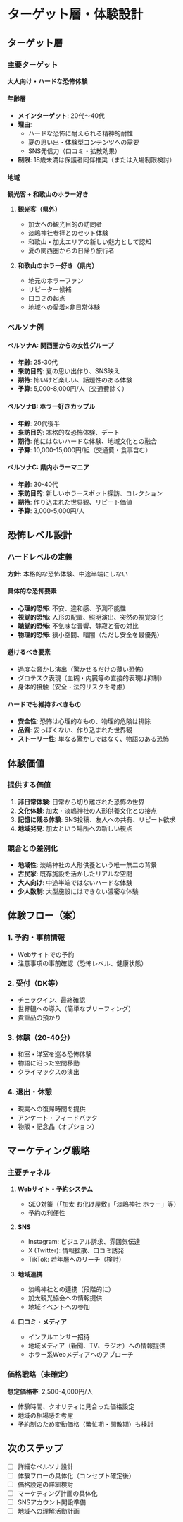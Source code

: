 # ターゲット層・体験設計

## ターゲット層

### 主要ターゲット
**大人向け・ハードな恐怖体験**

#### 年齢層
- **メインターゲット**: 20代〜40代
- **理由**:
  - ハードな恐怖に耐えられる精神的耐性
  - 夏の思い出・体験型コンテンツへの需要
  - SNS発信力（口コミ・拡散効果）
- **制限**: 18歳未満は保護者同伴推奨（または入場制限検討）

#### 地域
**観光客 + 和歌山のホラー好き**

1. **観光客（県外）**
   - 加太への観光目的の訪問者
   - 淡嶋神社参拝とのセット体験
   - 和歌山・加太エリアの新しい魅力として認知
   - 夏の関西圏からの日帰り旅行者

2. **和歌山のホラー好き（県内）**
   - 地元のホラーファン
   - リピーター候補
   - 口コミの起点
   - 地域への愛着×非日常体験

### ペルソナ例

#### ペルソナA: 関西圏からの女性グループ
- **年齢**: 25-30代
- **来訪目的**: 夏の思い出作り、SNS映え
- **期待**: 怖いけど楽しい、話題性のある体験
- **予算**: 5,000-8,000円/人（交通費除く）

#### ペルソナB: ホラー好きカップル
- **年齢**: 20代後半
- **来訪目的**: 本格的な恐怖体験、デート
- **期待**: 他にはないハードな体験、地域文化との融合
- **予算**: 10,000-15,000円/組（交通費・食事含む）

#### ペルソナC: 県内ホラーマニア
- **年齢**: 30-40代
- **来訪目的**: 新しいホラースポット探訪、コレクション
- **期待**: 作り込まれた世界観、リピート価値
- **予算**: 3,000-5,000円/人

## 恐怖レベル設計

### ハードレベルの定義
**方針**: 本格的な恐怖体験、中途半端にしない

#### 具体的な恐怖要素
- **心理的恐怖**: 不安、違和感、予測不能性
- **視覚的恐怖**: 人形の配置、照明演出、突然の視覚変化
- **聴覚的恐怖**: 不気味な音響、静寂と音の対比
- **物理的恐怖**: 狭小空間、暗闇（ただし安全を最優先）

#### 避けるべき要素
- 過度な脅かし演出（驚かせるだけの薄い恐怖）
- グロテスク表現（血糊・内臓等の直接的表現は抑制）
- 身体的接触（安全・法的リスクを考慮）

#### ハードでも維持すべきもの
- **安全性**: 恐怖は心理的なもの、物理的危険は排除
- **品質**: 安っぽくない、作り込まれた世界観
- **ストーリー性**: 単なる驚かしではなく、物語のある恐怖

## 体験価値

### 提供する価値
1. **非日常体験**: 日常から切り離された恐怖の世界
2. **文化体験**: 加太・淡嶋神社の人形供養文化との接点
3. **記憶に残る体験**: SNS投稿、友人への共有、リピート欲求
4. **地域発見**: 加太という場所への新しい視点

### 競合との差別化
- **地域性**: 淡嶋神社の人形供養という唯一無二の背景
- **古民家**: 既存施設を活かしたリアルな空間
- **大人向け**: 中途半端ではないハードな体験
- **少人数制**: 大型施設にはできない濃密な体験

## 体験フロー（案）

### 1. 予約・事前情報
- Webサイトでの予約
- 注意事項の事前確認（恐怖レベル、健康状態）

### 2. 受付（DK等）
- チェックイン、最終確認
- 世界観への導入（簡単なブリーフィング）
- 貴重品の預かり

### 3. 体験（20-40分）
- 和室・洋室を巡る恐怖体験
- 物語に沿った空間移動
- クライマックスの演出

### 4. 退出・休憩
- 現実への復帰時間を提供
- アンケート・フィードバック
- 物販・記念品（オプション）

## マーケティング戦略

### 主要チャネル
1. **Webサイト・予約システム**
   - SEO対策（「加太 お化け屋敷」「淡嶋神社 ホラー」等）
   - 予約の利便性

2. **SNS**
   - Instagram: ビジュアル訴求、雰囲気伝達
   - X (Twitter): 情報拡散、口コミ誘発
   - TikTok: 若年層へのリーチ（検討）

3. **地域連携**
   - 淡嶋神社との連携（段階的に）
   - 加太観光協会への情報提供
   - 地域イベントへの参加

4. **口コミ・メディア**
   - インフルエンサー招待
   - 地域メディア（新聞、TV、ラジオ）への情報提供
   - ホラー系Webメディアへのアプローチ

### 価格戦略（未確定）
**想定価格帯**: 2,500-4,000円/人
- 体験時間、クオリティに見合った価格設定
- 地域の相場感を考慮
- 予約制のため変動価格（繁忙期・閑散期）も検討

## 次のステップ

- [ ] 詳細なペルソナ設計
- [ ] 体験フローの具体化（コンセプト確定後）
- [ ] 価格設定の詳細検討
- [ ] マーケティング計画の具体化
- [ ] SNSアカウント開設準備
- [ ] 地域への理解活動計画
